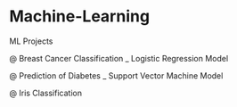 # Machine-Learning
ML Projects 

@ Breast Cancer Classification _ Logistic Regression Model

@ Prediction of Diabetes _ Support Vector Machine Model

@ Iris Classification
